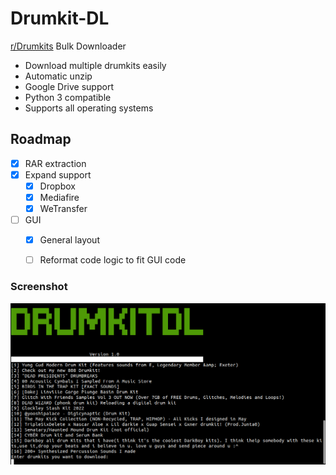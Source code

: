 <div id="top"></div>
<!-- PROJECT LOGO -->

<div>
<!--
  <a href="">
    <img src="logo.png" alt="Logo" width="225" height="52">
  </a>
-->


  <p align="center">
  <h1>Drumkit-DL</h1>
 
<!--
    <p><a href="https://jesusyanez.github.io/Techline/"><strong>Windows Download »</strong></a> * <a href="https://jesusyanez.github.io/Techline/"><strong>Linux Download »</strong></a></p>
  </p>
-->
</div>




<!-- ABOUT THE PROJECT -->


[r/Drumkits](https://www.reddit.com/r/Drumkits/) Bulk Downloader
* Download multiple drumkits easily
* Automatic unzip
* Google Drive support
* Python 3 compatible
* Supports all operating systems
## Roadmap
- [X] RAR extraction
- [X] Expand support
  - [X] Dropbox
  - [X] Mediafire
  - [X] WeTransfer
- [ ] GUI
  - [X] General layout
  - [ ] Reformat code logic to fit GUI code


### Screenshot
<div align="center">
  <a href="https://jesusyanez.github.io/Techline/">
    <img src="screenshot.png" alt="Product Screenshot">
  </a>
</div>


<!--
## Usage
-->




<!-- LICENSE 
## License

Distributed under the GPL-3.0 License. See `LICENSE.txt` for more information.

<p align="right">(<a href="#top">back to top</a>)</p> -->






<!-- ACKNOWLEDGMENTS -->
<!-- ## Acknowledgments


* [PRAW  (Python Reddit API Wrapper)](https://praw.readthedocs.io/en/stable/)
* [PANDAS](https://pandas.pydata.org/)


<p align="right">(<a href="#top">back to top</a>)</p> -->
